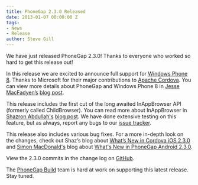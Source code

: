 ```yaml
---
title: PhoneGap 2.3.0 Released
date: 2013-01-07 00:00:00 Z
tags:
- News
- Release
author: Steve Gill
---
```


We have just released PhoneGap 2.3.0! Thanks to everyone who worked so hard to get this release out!

In this release we are excited to announce full support for [Windows Phone 8](http://www.windowsphone.com/en-us). Thanks to Microsoft for their major contributions to [Apache Cordova](http://cordova.apache.org/). You can view more details about PhoneGap and Windows Phone 8 in [Jesse MacFadyen’s](http://twitter.com/purplecabbage) [blog post](http://phonegap.com/blog/2012/12/21/apache-cordova-and-windows-phone-8/).

This release includes the first cut of the long awaited InAppBrowser API (formerly called ChildBrowser). You can read more about InAppBrowser in [Shazron Abdullah's](http://twitter.com/shazron) [blog post](http://shazronatadobe.wordpress.com/2012/11/21/inappbrowser-based-on-childbrowser-in-cordova-2-3-0/). We have done extensive testing on this feature, but as always, report any bugs to our [issue tracker](https://issues.apache.org/jira/browse/CB).

This release also includes various bug fixes. For a more in-depth look on the changes, check out Shaz’s blog about [What’s New in Cordova iOS 2.3.0](http://shazronatadobe.wordpress.com/2012/12/10/whats-new-in-cordova-ios-2-3-0/) and [Simon MacDonald's](http://twitter.com/macdonst) blog about [What's New in PhoneGap Android 2.3.0](http://simonmacdonald.blogspot.com/2012/12/whats-new-in-phonegap-android-230.html).

View the 2.3.0 commits in the change log on [GitHub](https://github.com/phonegap/phonegap/blob/9b13f710e24e2a10f6e5679788acce6b4cf570b9/changelog).

The [PhoneGap Build](http://build.phonegap.com) team is hard at work on supporting this latest release. Stay tuned.
